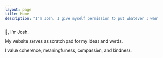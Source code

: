 ```yaml
---
layout: page
title: Home
description: "I'm Josh. I give myself permission to put whatever I want on this website."
---
```


👋, I'm Josh.

My website serves as scratch pad for my ideas and words.

I value coherence, meaningfulness, compassion, and kindness.

